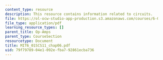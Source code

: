 ```yaml
---
content_type: resource
description: This resource contains information related to circuits.
file: https://ol-ocw-studio-app-production.s3.amazonaws.com/courses/6-01sc-introduction-to-electrical-engineering-and-computer-science-i-spring-2011/79f7978904e1092efba792861ecba736_MIT6_01SCS11_chap06.pdf
file_type: application/pdf
learning_resource_types: []
parent_title: Op-Amps
parent_type: CourseSection
resourcetype: Document
title: MIT6_01SCS11_chap06.pdf
uid: 79f79789-04e1-092e-fba7-92861ecba736
---
```

